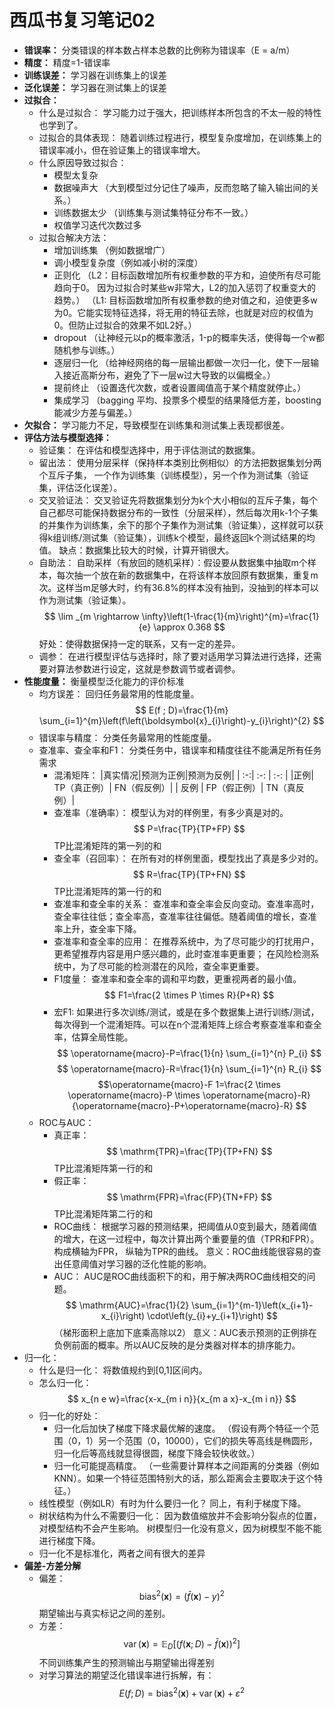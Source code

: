 # 西瓜书复习笔记02
- **错误率：**
    分类错误的样本数占样本总数的比例称为错误率（E = a/m）
- **精度：**
    精度=1-错误率
- **训练误差：**
    学习器在训练集上的误差
- **泛化误差：**
    学习器在测试集上的误差
- **过拟合：**
    - 什么是过拟合：
        学习能力过于强大，把训练样本所包含的不太一般的特性也学到了。
    - 过拟合的具体表现：
        随着训练过程进行，模型复杂度增加，在训练集上的错误率减小，但在验证集上的错误率增大。
    - 什么原因导致过拟合：
        - 模型太复杂
        - 数据噪声大
        （大到模型过分记住了噪声，反而忽略了输入输出间的关系。）
        - 训练数据太少
        （训练集与测试集特征分布不一致。）
        - 权值学习迭代次数过多
    - 过拟合解决方法：
        - 增加训练集
        （例如数据增广）
        - 调小模型复杂度（例如减小树的深度）
        - 正则化 
            （L2：目标函数增加所有权重参数的平方和，迫使所有尽可能趋向于0。 因为过拟合时某些w非常大，L2的加入惩罚了权重变大的趋势。）
            （L1: 目标函数增加所有权重参数的绝对值之和，迫使更多w为0。它能实现特征选择，将无用的特征去除，也就是对应的权值为0。但防止过拟合的效果不如L2好。）
        - dropout
            （让神经元以p的概率激活，1-p的概率失活，使得每一个w都随机参与训练。）
        - 逐层归一化
            （给神经网络的每一层输出都做一次归一化，使下一层输入接近高斯分布，避免了下一层w过大导致的以偏概全。）
        - 提前终止
            （设置迭代次数，或者设置阈值高于某个精度就停止。）
        - 集成学习
            （bagging 平均、投票多个模型的结果降低方差，boosting能减少方差与偏差。）
- **欠拟合：**
    学习能力不足，导致模型在训练集和测试集上表现都很差。
- **评估方法与模型选择：**
    - 验证集：
        在评估和模型选择中，用于评估测试的数据集。
    - 留出法：
        使用分层采样（保持样本类别比例相似）的方法把数据集划分两个互斥子集， 一个作为训练集（训练模型），另一个作为测试集（验证集，评估泛化误差）。
    - 交叉验证法：
        交叉验证先将数据集划分为k个大小相似的互斥子集，每个自己都尽可能保持数据分布的一致性（分层采样），然后每次用k-1个子集的并集作为训练集，余下的那个子集作为测试集（验证集），这样就可以获得k组训练/测试集（验证集），训练k个模型，最终返回k个测试结果的均值。
        缺点：数据集比较大的时候，计算开销很大。
    - 自助法：
        自助采样（有放回的随机采样）：假设要从数据集中抽取m个样本，每次抽一个放在新的数据集中，在将该样本放回原有数据集，重复m次。这样当m足够大时，约有36.8%的样本没有抽到，没抽到的样本可以作为测试集（验证集）。
        $$ \lim _{m \rightarrow \infty}\left(1-\frac{1}{m}\right)^{m}=\frac{1}{e} \approx 0.368 $$
        好处：使得数据保持一定的联系，又有一定的差异。
    - 调参：
        在进行模型评估与选择时，除了要对适用学习算法进行选择，还需要对算法参数进行设定，这就是参数调节或者调参。
- **性能度量：**
    衡量模型泛化能力的评价标准
    - 均方误差：
        回归任务最常用的性能度量。
        $$ E(f ; D)=\frac{1}{m} \sum_{i=1}^{m}\left(f\left(\boldsymbol{x}_{i}\right)-y_{i}\right)^{2} $$
    - 错误率与精度：
        分类任务最常用的性能度量。
    - 查准率、查全率和F1：
        分类任务中，错误率和精度往往不能满足所有任务需求
        - 混淆矩阵：
            |真实情况|预测为正例|预测为反例|
            | :-:| :-:  | :-:  |
            |正例| TP（真正例）| FN（假反例）|
            | 反例 | FP（假正例）| TN（真反例）|
        - 查准率（准确率）：
            模型认为对的样例里，有多少真是对的。
            $$ P=\frac{TP}{TP+FP} $$
            TP比混淆矩阵的第一列的和
        - 查全率（召回率）：
            在所有对的样例里面，模型找出了真是多少对的。
            $$ R=\frac{TP}{TP+FN} $$
            TP比混淆矩阵的第一行的和
        - 查准率和查全率的关系：
            查准率和查全率会反向变动。查准率高时，查全率往往低；查全率高，查准率往往偏低。随着阈值的增长，查准率上升，查全率下降。
        - 查准率和查全率的应用：
            在推荐系统中，为了尽可能少的打扰用户，更希望推荐内容是用户感兴趣的，此时查准率更重要；
            在风险检测系统中，为了尽可能的检测潜在的风险，查全率更重要。
        - F1度量：
            查准率和查全率的调和平均数，更重视两者的最小值。
            $$ F1=\frac{2 \times P \times R}{P+R} $$
        - 宏F1:
            如果进行多次训练/测试，或是在多个数据集上进行训练/测试，每次得到一个混淆矩阵。可以在n个混淆矩阵上综合考察查准率和查全率，估算全局性能。
            $$ \operatorname{macro}-P=\frac{1}{n} \sum_{i=1}^{n} P_{i} $$
            $$ \operatorname{macro}-R=\frac{1}{n} \sum_{i=1}^{n} R_{i} $$
            $$\operatorname{macro}-F 1=\frac{2 \times \operatorname{macro}-P \times \operatorname{macro}-R}{\operatorname{macro}-P+\operatorname{macro}-R}
            $$
    - ROC与AUC：
        - 真正率：
            $$ \mathrm{TPR}=\frac{TP}{TP+FN} $$
            TP比混淆矩阵第一行的和
        - 假正率：
            $$ \mathrm{FPR}=\frac{FP}{TN+FP} $$
            TP比混淆矩阵第二行的和
        - ROC曲线：
            根据学习器的预测结果，把阈值从0变到最大，随着阈值的增大，在这一过程中，每次计算出两个重要量的值（TPR和FPR）。构成横轴为FPR， 纵轴为TPR的曲线。
            意义：ROC曲线能很容易的查出任意阈值对学习器的泛化性能的影响。
        - AUC：
            AUC是ROC曲线面积下的和，用于解决两ROC曲线相交的问题。
            $$ \mathrm{AUC}=\frac{1}{2} \sum_{i=1}^{m-1}\left(x_{i+1}-x_{i}\right) \cdot\left(y_{i}+y_{i+1}\right) $$
            （梯形面积上底加下底乘高除以2）
            意义：AUC表示预测的正例排在负例前面的概率。所以AUC反映的是分类器对样本的排序能力。
- 归一化：
    - 什么是归一化：
        将数值规约到[0,1]区间内。
    - 怎么归一化：
        $$ x_{n e w}=\frac{x-x_{m i n}}{x_{m a x}-x_{m i n}} $$
    - 归一化的好处：
        - 归一化后加快了梯度下降求最优解的速度。
        （假设有两个特征一个范围（0，1）另一个范围（0，10000），它们的损失等高线是椭圆形，归一化后等高线就显得很圆，梯度下降会较快收敛。）
        - 归一化可能提高精度。
        （一些需要计算样本之间距离的分类器（例如KNN）。如果一个特征范围特别大的话，那么距离会主要取决于这个特征。）
    - 线性模型（例如LR）有时为什么要归一化？
        同上，有利于梯度下降。
    - 树状结构为什么不需要归一化：
        因为数值缩放并不会影响分裂点的位置，对模型结构不会产生影响。
        树模型归一化没有意义，因为树模型不能不能进行梯度下降。
    - 归一化不是标准化，两者之间有很大的差异
- **偏差-方差分解**
    - 偏差：
        $$ \operatorname{bias}^{2}(\boldsymbol{x})=(\bar{f}(\boldsymbol{x})-y)^{2} $$
        期望输出与真实标记之间的差别。
    - 方差：
        $$ \operatorname{var}(\boldsymbol{x})=\mathbb{E}_{D}\left[(f(\boldsymbol{x} ; D)-\bar{f}(\boldsymbol{x}))^{2}\right] $$
        不同训练集产生的预测输出与期望输出得差别
    - 对学习算法的期望泛化错误率进行拆解，有：
    $$ E(f ; D)=\operatorname{bias}^{2}(\boldsymbol{x})+\operatorname{var}(\boldsymbol{x})+\varepsilon^{2} $$
